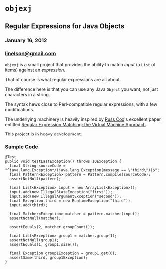 <!-- -*- markdown -*- -->
# `objexj`

## Regular Expressions for Java Objects

### January 16, 2012

### <a href="mailto:ljnelson@gmail.com">ljnelson@gmail.com</a>

`objexj` is a small project that provides the ability to match *input*
(a `List` of items) against an *expression*.

That of course is what regular expressions are all about.

The difference here is that you can use any Java `Object` you want,
not just characters in a string.

The syntax hews close to Perl-compatible regular expressions, with a
few modifications.

The underlying machinery is heavily inspired by [Russ Cox][1]'s
excellent paper entitled [Regular Expression Matching: the Virtual
Machine Approach][2].

This project is in heavy development.

### Sample Code


    @Test
    public void testLastException() throws IOException {
      final String sourceCode = "^java.lang.Exception*/(java.lang.Exception(message == \"third\"))$";
      final Pattern<Exception> pattern = Pattern.compile(sourceCode);
      assertNotNull(pattern);

      final List<Exception> input = new ArrayList<Exception>();
      input.add(new IllegalStateException("first"));
      input.add(new IllegalArgumentException("second"));
      final Exception third = new RuntimeException("third");
      input.add(third);

      final Matcher<Exception> matcher = pattern.matcher(input);
      assertNotNull(matcher);

      assertEquals(2, matcher.groupCount());

      final List<Exception> group1 = matcher.group(1);
      assertNotNull(group1);
      assertEquals(1, group1.size());

      final Exception group1Exception = group1.get(0);
      assertSame(third, group1Exception);
    }



[1]: https://plus.google.com/116810148281701144465/posts
[2]: http://swtch.com/~rsc/regexp/regexp2.html

